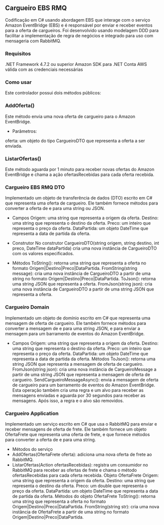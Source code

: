 ## Cargueiro EBS RMQ

Codificação em C#  usando abordagem EBS que interage com o serviço Amazon EventBridge (EBS) e é responsável por enviar e receber eventos para a oferta de cargueiros.
Foi desenvolvido usando modelagem DDD para facilitar a implementação de regra de negócios e integrado para uso com mensageria com RabbitMQ.

### Requisitos
.NET Framework 4.7.2 ou superior
Amazon SDK para .NET
Conta AWS válida com as credenciais necessárias

### Como usar
Este controlador possui dois métodos públicos:

### AddOferta()
Este método envia uma nova oferta de cargueiro para o Amazon EventBridge.

- Parâmetros:

oferta: um objeto do tipo CargueiroDTO que representa a oferta a ser enviada.
### ListarOfertas()
Este método aguarda por 1 minuto para receber novas ofertas do Amazon EventBridge e chama a ação ofertasRecebidas para cada oferta recebida.


### Cargueiro EBS RMQ DTO
Implementado um objeto de transferência de dados (DTO) escrito em C# que representa uma oferta de cargueiro. Ele também fornece métodos para converter a oferta de e para uma string ou JSON.

- Campos
Origem: uma string que representa a origem da oferta.
Destino: uma string que representa o destino da oferta.
Preco: um inteiro que representa o preço da oferta.
DataPartida: um objeto DateTime que representa a data de partida da oferta.

- Construtor
No construtor CargueiroDTO(string origem, string destino, int preco, DateTime dataPartida) cria uma nova instância de CargueiroDTO com os valores especificados.

- Métodos
ToString(): retorna uma string que representa a oferta no formato Origem|Destino|Preco|DataPartida.
FromString(string message): cria uma nova instância de CargueiroDTO a partir de uma string no formato Origem|Destino|Preco|DataPartida.
ToJson(): retorna uma string JSON que representa a oferta.
FromJson(string json): cria uma nova instância de CargueiroDTO a partir de uma string JSON que representa a oferta.


### Cargueiro Domain
Implementado um objeto de domínio escrito em C# que representa uma mensagem de oferta de cargueiro. Ele também fornece métodos para converter a mensagem de e para uma string JSON, e para enviar a mensagem para um barramento de eventos do Amazon EventBridge.

- Campos
Origem: uma string que representa a origem da oferta.
Destino: uma string que representa o destino da oferta.
Preco: um inteiro que representa o preço da oferta.
DataPartida: um objeto DateTime que representa a data de partida da oferta.
Métodos
ToJson(): retorna uma string JSON que representa a mensagem de oferta de cargueiro.
FromJson(string json): cria uma nova instância de CargueiroMessage a partir de uma string JSON que representa a mensagem de oferta de cargueiro.
SendCargueiroMessageAsync(): envia a mensagem de oferta de cargueiro para um barramento de eventos do Amazon EventBridge. Esta operação também cria uma regra e um alvo para receber as mensagens enviadas e aguarda por 30 segundos para receber as mensagens. Após isso, a regra e o alvo são removidos.


### Cargueiro Application
Implementado um serviço escrito em C# que usa o RabbitMQ para enviar e receber mensagens de oferta de frete. Ele também fornece um objeto OfertaFrete que representa uma oferta de frete, e que fornece métodos para converter a oferta de e para uma string.

- Métodos do serviço
- AddOfertas(OfertaFrete oferta): adiciona uma nova oferta de frete ao RabbitMQ.
- ListarOfertas(Action<OfertaFrete> ofertasRecebidas): registra um consumidor no RabbitMQ para receber as ofertas de frete e chama o método ofertasRecebidas para cada oferta recebida.
Objeto OfertaFrete
Origem: uma string que representa a origem da oferta.
Destino: uma string que representa o destino da oferta.
Preco: um double que representa o preço da oferta.
DataPartida: um objeto DateTime que representa a data de partida da oferta.
Métodos do objeto OfertaFrete
ToString(): retorna uma string que representa a oferta no formato Origem|Destino|Preco|DataPartida.
FromString(string str): cria uma nova instância de OfertaFrete a partir de uma string no formato Origem|Destino|Preco|DataPartida.
